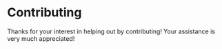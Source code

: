 # Contributing

Thanks for your interest in helping out by contributing! Your assistance is very much appreciated!
